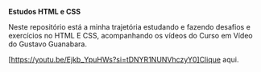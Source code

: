 **Estudos HTML e CSS**

Neste repositório está a minha trajetória estudando e fazendo desafios e exercícios no HTML E CSS, acompanhando os vídeos do Curso em Vídeo do Gustavo Guanabara.

[https://youtu.be/Ejkb_YpuHWs?si=tDNYR1NUNVhczyY0]Clique aqui.